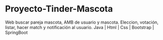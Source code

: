 # Proyecto-Tinder-Mascota
Web buscar pareja mascota, AMB de usuario y mascota. Eleccion, votación, listar, hacer match y notificación al usuario.
Java | Html | Css | Bootstrap | SpringBoot
